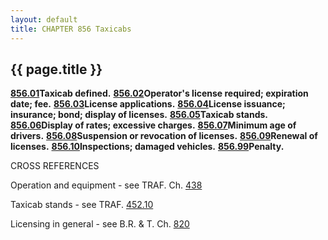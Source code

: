 ```yaml
---
layout: default 
title: CHAPTER 856 Taxicabs 
---
```


{{ page.title }}
----------------

[**856.01**](3e976cf6.html)**Taxicab defined.**
[**856.02**](3e9bce06.html)**Operator's license required; expiration
date; fee.** [**856.03**](3ea352f7.html)**License applications.**
[**856.04**](3ea69b12.html)**License issuance; insurance; bond; display
of licenses.** [**856.05**](3eb3a093.html)**Taxicab stands.**
[**856.06**](3eb6a6c1.html)**Display of rates; excessive charges.**
[**856.07**](3eb9d93b.html)**Minimum age of drivers.**
[**856.08**](3ebc6f5a.html)**Suspension or revocation of licenses.**
[**856.09**](3ebfef9d.html)**Renewal of licenses.**
[**856.10**](3ec2b7e5.html)**Inspections; damaged vehicles.**
[**856.99**](3ec92c0c.html)**Penalty.**

CROSS REFERENCES

Operation and equipment - see TRAF. Ch. [438](1ed73355.html)

Taxicab stands - see TRAF. [452.10](2728d549.html)

Licensing in general - see B.R. & T. Ch. [820](39767052.html)
